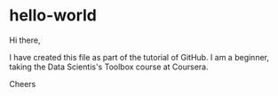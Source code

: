 # hello-world

Hi there,

I have created this file as part of the tutorial of GitHub. I am a beginner, taking the Data Scientis's Toolbox course at Coursera.

Cheers
